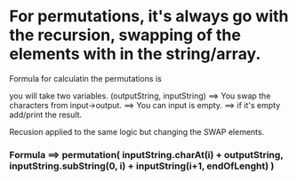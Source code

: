 # For permutations, it's always go with the recursion, swapping of the elements with in the string/array. 

Formula for calculatin the permutations is 

you will take two variables. 
(outputString, inputString) ==> You swap the characters from input->output. ==> You can input is empty. ==> if it's empty add/print the result. 

Recusion applied to the same logic but changing the SWAP elements. 

### Formula ==> permutation( inputString.charAt(i) + outputString, inputString.subString(0, i) + inputString(i+1, endOfLenght) )
